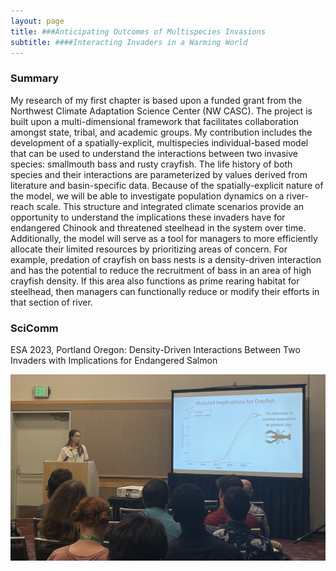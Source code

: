 ```yaml
---
layout: page
title: ###Anticipating Outcomes of Multispecies Invasions
subtitle: ####Interacting Invaders in a Warming World
---
```

### Summary
My research of my first chapter is based upon a funded grant from the Northwest Climate Adaptation Science Center (NW CASC). The project is built upon a multi-dimensional framework that facilitates collaboration amongst state, tribal, and academic groups. My contribution includes the development of a spatially-explicit, multispecies individual-based model that can be used to understand the interactions between two invasive species: smallmouth bass and rusty crayfish. The life history of both species and their interactions are parameterized by values derived from literature and basin-specific data. Because of the spatially-explicit nature of the model, we will be able to investigate population dynamics on a river-reach scale. This structure and integrated climate scenarios provide an opportunity to understand the implications these invaders have for endangered Chinook and threatened steelhead in the system over time. Additionally, the model will serve as a tool for managers to more efficiently allocate their limited resources by prioritizing areas of concern. For example, predation of crayfish on bass nests is a density-driven interaction and has the potential to reduce the recruitment of bass in an area of high crayfish density. If this area also functions as prime rearing habitat for steelhead, then managers can functionally reduce or modify their efforts in that section of river.

### SciComm
ESA 2023, Portland Oregon: Density-Driven Interactions Between Two Invaders with Implications for Endangered Salmon

![model](/assets/img/esa.png)
